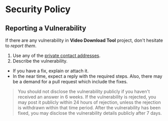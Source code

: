 # Security Policy

## Reporting a Vulnerability

If there are any vulnerability in **Video Download Tool** project, don't hesitate to _report them_.

1. Use any of the [private contact addresses](https://github.com/davidguttman/video-download-tool#support).
2. Describe the vulnerability.

- If you have a fix, explain or attach it.
- In the near time, expect a reply with the required steps. Also, there may be a demand for a pull request which include the fixes.

> You should not disclose the vulnerability publicly if you haven't received an answer in 6 weeks.
> If the vulnerability is rejected, you may post it publicly within 24 hours of rejection, unless the rejection is withdrawn within that time period.
> After the vulnerability has been fixed, you may disclose the vulnerability details publicly after 7 days.
